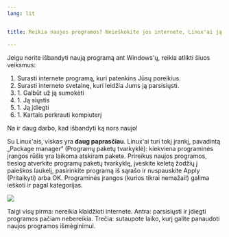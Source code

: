 ```yaml
---
lang: lit


title: Reikia naujos programos? Neieškokite jos internete, Linux'ai ją suras už jus.

---
```


Jeigu norite išbandyti naują programą ant Windows'ų, reikia atlikti šiuos veiksmus:

<ol>
<li>Surasti internete programą, kuri patenkins Jūsų poreikius.</li>
<li>Surasti interneto svetainę, kuri leidžia Jums ją parsisiųsti.</li>
<li>1. Galbūt už ją sumokėti</li>
<li>1. Ją siųstis</li>
<li>1. Ją įdiegti</li>
<li>1. Kartais perkrauti kompiuterį</li>
</ol>

Na ir daug darbo, kad išbandyti ką nors naujo!

Su Linux'ais, viskas yra <b>daug paprasčiau</b>. Linux'ai turi tokį įrankį, pavadintą „Package manager“ (Programų paketų tvarkyklė): kiekviena programinės įrangos rūšis yra laikoma atskiram pakete.  Prireikus naujos programos, tiesiog atverkite programų paketų tvarkyklę, įveskite keletą žodžių į paieškos laukelį, pasirinkite programą iš sąrašo ir nuspauskite Apply (Pritaikyti) arba OK. Programinės įrangos (kurios tikrai nemažai!) galima ieškoti ir pagal kategorijas.

<img src="Images/synaptic.png" />

Taigi visų pirma: nereikia klaidžioti internete. Antra: parsisiųsti ir įdiegti programos pačiam nebereikia. Trečia: sutaupote laiko, kurį galite panaudoti naujos programos išmėginimui.




